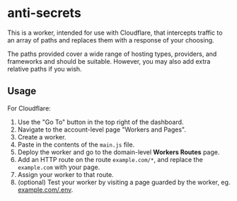 # anti-secrets

This is a worker, intended for use with Cloudflare, that intercepts traffic to an array of paths and replaces them with a response of your choosing.

The paths provided cover a wide range of hosting types, providers, and frameworks and should be suitable. However, you may also add extra relative paths if you wish.

## Usage

For Cloudflare:

1. Use the "Go To" button in the top right of the dashboard.
2. Navigate to the account-level page "Workers and Pages".
3. Create a worker.
4. Paste in the contents of the `main.js` file.
5. Deploy the worker and go to the domain-level **Workers Routes** page.
6. Add an HTTP route on the route `example.com/*`, and replace the `example.com` with your page.
7. Assign your worker to that route.
8. (optional) Test your worker by visiting a page guarded by the worker, eg. [example.com/.env](example.com/.env).